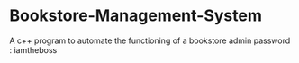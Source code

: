 # Bookstore-Management-System
A c++ program to automate the functioning of a bookstore
admin password : iamtheboss
